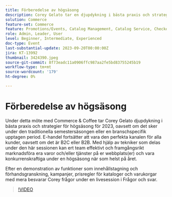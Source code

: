 ```yaml
---
title: Förberedelse av högsäsong
description: Corey Gelato tar en djupdykning i bästa praxis och strategier för högsäsong, lär sig att framgångsrikt och effektivt marknadsföra era varor och/eller tjänster på er webbplats(er) och behåller konkurrenskraften under högsäsong när som helst på året. Efter en demonstration av funktioner som innehållstagning och förhandsgranskning, kampanjer, prisregler för kataloger och varukorgar med mera besvarar Corey frågor under en livesession i Frågor och svar.
solution: Commerce
feature-set: Commerce
feature: Promotions/Events, Catalog Management, Catalog Service, Checkout, Best Practices, Price Rules
role: Admin, Leader, User
level: Beginner, Intermediate, Experienced
doc-type: Event
last-substantial-update: 2023-09-20T00:00:00Z
jira: KT-13992
thumbnail: 3424390.jpeg
source-git-commit: 8f73eadc11a0906ffc987aa2fe5bd83755245b19
workflow-type: tm+mt
source-wordcount: '179'
ht-degree: 0%

---
```



# Förberedelse av högsäsong

Under detta möte med Commerce &amp; Coffee tar Corey Gelato djupdykning i bästa praxis och strategier för högsäsong för 2023, oavsett om det sker under den traditionella semestersäsongen eller en branschspecifik upptagen period. E-handel fortsätter att vara den perfekta kanalen för alla kunder, oavsett om det är B2C eller B2B. Med hjälp av tekniker som delas under den här sessionen kan ert team effektivt och framgångsrikt marknadsföra era varor och/eller tjänster på er webbplats(er) och vara konkurrenskraftiga under en högsäsong när som helst på året.

Efter en demonstration av funktioner som innehållstagning och förhandsgranskning, kampanjer, prisregler för kataloger och varukorgar med mera besvarar Corey frågor under en livesession i Frågor och svar.

>[!VIDEO](https://video.tv.adobe.com/v/3424390/?learn=on)
